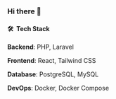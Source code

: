 ### Hi there 👋

#### 🛠 &nbsp;Tech Stack

**Backend**: PHP, Laravel

**Frontend**: React, Tailwind CSS

**Database**: PostgreSQL, MySQL

**DevOps**: Docker, Docker Compose
